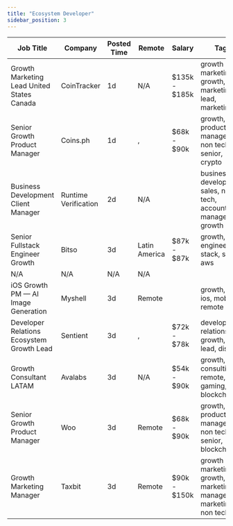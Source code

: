 ```yaml
---
title: "Ecosystem Developer"
sidebar_position: 3
---
```


| Job Title | Company | Posted Time | Remote | Salary | Tags | Apply Link |
|-----------|---------|-------------|--------|--------|------|------------|
| Growth Marketing Lead United States Canada | CoinTracker | 1d | N/A | $135k - $185k | growth marketing, growth, lead, marketing lead, marketing | [Apply](https://web3.career/growth-marketing-lead-united-states-canada-cointracker/135228) |
| Senior Growth Product Manager | Coins.ph | 1d | , | $68k - $90k | growth, product manager, non tech, senior, crypto | [Apply](https://web3.career/senior-growth-product-manager-coins/134661) |
| Business Development Client Manager | Runtime Verification | 2d | N/A |  | business development, sales, non tech, account manager, growth | [Apply](https://web3.career/business-development-client-manager-runtime-verification/134232) |
| Senior Fullstack Engineer Growth | Bitso | 3d | Latin America | $87k - $87k | growth, engineer, full stack, senior, aws | [Apply](https://web3.career/senior-fullstack-engineer-growth-bitso/133506) |
| N/A | N/A | N/A | N/A |  |  | [Apply](https://web3.career/metana) |
| iOS Growth PM — AI Image Generation | Myshell | 3d | Remote |  | growth, ai, ios, mobile, remote | [Apply](https://web3.career/ios-growth-pm-ai-image-generation-myshell/133347) |
| Developer Relations Ecosystem Growth Lead | Sentient | 3d | , | $72k - $78k | developer relations, growth, dev, lead, discord | [Apply](https://web3.career/developer-relations-ecosystem-growth-lead-sentient/133341) |
| Growth Consultant LATAM | Avalabs | 3d | N/A | $54k - $90k | growth, consulting, remote, gaming, blockchain | [Apply](https://web3.career/growth-consultant-latam-avalabs/80818) |
| Senior Growth Product Manager | Woo | 3d | Remote | $68k - $90k | growth, product manager, non tech, senior, blockchain | [Apply](https://web3.career/senior-growth-product-manager-woo/95664) |
| Growth Marketing Manager | Taxbit | 3d | Remote | $90k - $150k | growth marketing, growth, marketing manager, marketing, non tech | [Apply](https://web3.career/growth-marketing-manager-taxbit/133044) |
